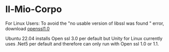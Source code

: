 # Il-Mio-Corpo

For Linux Users:
To avoid the "no usable version of libssl was found " error, download [openssl1.0](http://archive.ubuntu.com/ubuntu/pool/main/o/openssl1.0/)

Ubuntu 22.04 installs Open ssl 3.0 per default but Unity for Linux currently uses .Net5 per default and therefore can only run with Open ssl 1.0 or 1.1.
